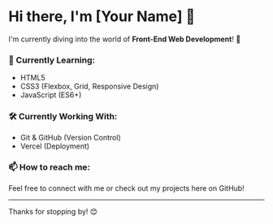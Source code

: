 # Hi there, I'm [Your Name] 👋

I'm currently diving into the world of **Front-End Web Development**! 🚀

### 🌱 Currently Learning:
- HTML5
- CSS3 (Flexbox, Grid, Responsive Design)
- JavaScript (ES6+)

### 🛠️ Currently Working With:
- Git & GitHub (Version Control)
- Vercel (Deployment)

### 📫 How to reach me:
Feel free to connect with me or check out my projects here on GitHub!

---

Thanks for stopping by! 😊
